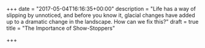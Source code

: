 +++
date = "2017-05-04T16:16:35+00:00"
description = "Life has a way of slipping by unnoticed, and before you know it, glacial changes have added up to a dramatic change in the landscape. How can we fix this?"
draft = true
title = "The Importance of Show-Stoppers"

+++
